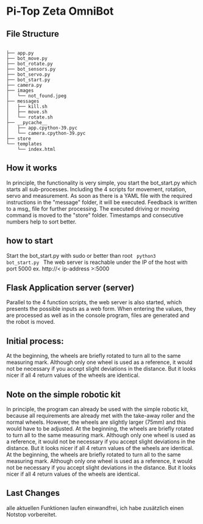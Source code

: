 # Pi-Top Zeta OmniBot

## File Structure
<code>
├── app.py
├── bot_move.py
├── bot_rotate.py
├── bot_sensors.py
├── bot_servo.py
├── bot_start.py
├── camera.py
├── images
│   └── not_found.jpeg
├── messages
│   ├── kill.sh
│   ├── move.sh
│   └── rotate.sh
├── __pycache__
│   ├── app.cpython-39.pyc
│   └── camera.cpython-39.pyc
├── store
└── templates
    └── index.html
</code>

## How it works

In principle, the functionality is very simple, you start the bot_start.py which starts all sub-processes. Including the 4 scripts for movement, rotation, servo and measurement. As soon as there is a YAML file with the required instructions in the "message" folder, it will be executed. Feedback is written to a msg_ file for further processing. The executed driving or moving command is moved to the "store" folder. Timestamps and consecutive numbers help to sort better.

## how to start

Start the bot_start.py with sudo or better than root
<code>
python3 bot_start.py
</code>
The web server is reachable under the IP of the host with port 5000 ex. http://< ip-address >:5000

## Flask Application server (server)

Parallel to the 4 function scripts, the web server is also started, which presents the possible inputs as a web form. When entering the values, they are processed as well as in the console program, files are generated and the robot is moved.

## Initial process:

At the beginning, the wheels are briefly rotated to turn all to the same measuring mark. Although only one wheel is used as a reference, it would not be necessary if you accept slight deviations in the distance. But it looks nicer if all 4 return values of the wheels are identical.

## Note on the simple robotic kit

In principle, the program can already be used with the simple robotic kit, because all requirements are already met with the take-away roller and the normal wheels. However, the wheels are slightly larger (75mm) and this would have to be adjusted.
At the beginning, the wheels are briefly rotated to turn all to the same measuring mark. Although only one wheel is used as a reference, it would not be necessary if you accept slight deviations in the distance. But it looks nicer if all 4 return values of the wheels are identical.
At the beginning, the wheels are briefly rotated to turn all to the same measuring mark. Although only one wheel is used as a reference, it would not be necessary if you accept slight deviations in the distance. But it looks nicer if all 4 return values of the wheels are identical.

## Last Changes

alle aktuellen Funktionen laufen einwandfrei, ich habe zusätzlich einen Notstop vorbereitet.
